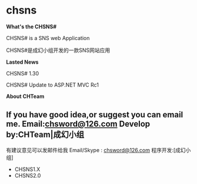 # chsns
**What's the CHSNS#**


CHSNS# is a SNS web Application

CHSNS#是成幻小组开发的一款SNS网站应用

**Lasted News**

CHSNS# 1.30

CHSNS# Update to ASP.NET MVC Rc1

**About CHTeam**

If you have good idea,or suggest you can email me.
Email:chsword@126.com
Develop by:CHTeam|成幻小组
-----------------------------------------------------------------------
有建议意见可以发邮件给我
Email/Skype : chsword@126.com
程序开发:[成幻小组]
 
* CHSNS1.X
* CHSNS2.0